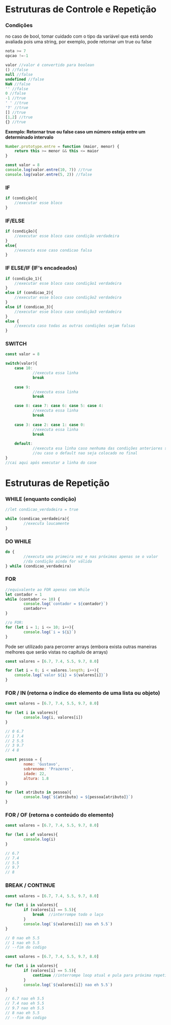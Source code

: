 # Estruturas de Controle e Repetição

### Condições

no caso de bool, tomar cuidado com o tipo da variável que está sendo avaliada pois uma string, por exemplo, pode retornar um true ou false

```jsx
nota >= 7
opcao !=-1

valor //valor é convertido para boolean 
() //false
null //false
undefined //false
NaN //false
'' //false
0 //false
-1 //true
' ' //true
'?' //true
[] //true
[1,2] //true
{} //true
```

**Exemplo: Retornar true ou false caso um número esteja entre um determinado intervalo**

```jsx
Number.prototype.entre = function (maior, menor) {
	return this >= menor && this <= maior
}

const valor = 8
console.log(valor.entre(10, 7)) //true
console.log(valor.entre(5, 2)) //false
```

### IF

```jsx
if (condição){
	//executar esse bloco
}
```

### IF/ELSE

```jsx
if (condição){
	//executar esse bloco caso condição verdadeira
}
else{
	//executa esse caso condicao falsa
}
```

### IF ELSE/IF (IF's encadeados)

```jsx
if (condição_1){
	//executar esse bloco caso condição1 verdadeira
}
else if (condicao_2){
	//executar esse bloco caso condição2 verdadeira
}
else if (condicao_3){
	//executar esse bloco caso condição3 verdadeira
}
else {
	//executa caso todas as outras condições sejam falsas
}
```

### SWITCH

```jsx
const valor = 8

switch(valor){
	case 10:
			//executa essa linha
			break
	
	case 9:
			//executa essa linha
			break

	case 8:	case 7: case 6: case 5: case 4:
			//executa essa linha
			break
	
	case 3: case 2: case 1: case 0:
			//executa essa linha
			break
	
	default:
			//executa esa linha caso nenhuma das condições anteriores sejam válidas
			//ou caso o default nao seja colocado no final
}
//cai aqui após executar a linha do case
```

# Estruturas de Repetição

### WHILE (enquanto condição)

```jsx
//let condicao_verdadeira = true

while (condicao_verdadeira){
		//executa loucamente
}
```

### DO WHILE

```jsx
do {
		//executa uma primeira vez e nas próximas apenas se o valor
		//da condição ainda for válida
} while (condicao_verdadeira)
```

### FOR

```jsx
//equivalente ao FOR apenas com While
let contador = 1
while (contador <= 10) {
		console.log(`contador = ${contador}`)
		contador++
}

//o FOR:
for (let i = 1; i <= 10; i++){
		console.log(`i = ${i}`)
}
```

Pode ser utilizado para percorrer arrays (embora exista outras maneiras melhores que serão vistas no capítulo de arrays)

```jsx
const valores = [6.7, 7.4, 5.5, 9.7, 8.0]

for (let i = 0; i < valores.length; i++){
	console.log(`valor ${i} = ${valores[i]}`)
}
```

### FOR / IN (retorna o índice do elemento de uma lista ou objeto)

```jsx
const valores = [6.7, 7.4, 5.5, 9.7, 8.0]

for (let i in valores){
		console.log(i, valores[i])
}

// 0 6.7
// 1 7.4
// 2 5.5
// 3 9.7
// 4 8

```

```jsx
const pessoa = {
		nome: 'Gustavo',
		sobrenome: 'Prazeres',
		idade: 22,
		altura: 1.8
}

for (let atributo in pessoa){
		console.log(`${atributo} = ${pessoa[atributo]}`)
}
```

### FOR / OF (retorna o conteúdo do elemento)

```jsx
const valores = [6.7, 7.4, 5.5, 9.7, 8.0]

for (let i of valores){
		console.log(i)
}

// 6.7
// 7.4
// 5.5
// 9.7
// 8
```

### BREAK / CONTINUE

```jsx
const valores = [6.7, 7.4, 5.5, 9.7, 8.0]

for (let i in valores){
		if (valores[i] == 5.5){
			break  //interrompe todo o laço
		}
		console.log(`${valores[i]} nao eh 5.5`)
}

// 0 nao eh 5.5
// 1 nao eh 5.5
// --fim do codigo

const valores = [6.7, 7.4, 5.5, 9.7, 8.0]

for (let i in valores){
		if (valores[i] == 5.5){
			continue //interrompe loop atual e pula para próxima repetição
		}
		console.log(`${valores[i]} nao eh 5.5`)
}

// 6.7 nao eh 5.5
// 7.4 nao eh 5.5
// 9.7 nao eh 5.5
// 8 nao eh 5.5
// --fim do codigo
```